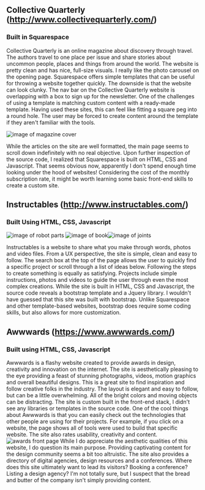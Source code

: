 
## Collective Quarterly (http://www.collectivequarterly.com/)
### Built in Squarespace

Collective Quarterly is an online magazine about discovery through travel. The authors travel to one place per issue and share stories about uncommon people, places and things from around the world. The website is pretty clean and has nice, full-size visuals. I really like the photo carousel on the opening page. Squarespace offers simple templates that can be useful for throwing a website together quickly. The downside is that the website can look clunky. The nav bar on the Collective Quarterly website is overlapping with a box to sign up for the newsletter. One of the challenges of using a template is matching custom content with a ready-made template. Having used these sites, this can feel like fitting a square peg into a round hole. The user may be forced to create content around the template if they aren't familiar with the tools.

![image of magazine cover](https://static1.squarespace.com/static/553ec1a3e4b03f428c6a535c/t/582e584629687f9013fa8a92/1479433671298/06_mojave-Cover-Crop.jpg?format=500w)

While the articles on the site are well formatted, the main page seems to scroll down indefinitely with no real objective. Upon further inspection of the source code, I realized that Squarespace is built on HTML, CSS and Javascript. That seems obvious now, apparently I don't spend enough time looking under the hood of websites! Considering the cost of the monthly subscription rate, it might be worth learning some basic front-end skills to create a custom site.


## Instructables (http://www.instructables.com/)
### Built Using HTML, CSS, Javascript

![image of robot parts](https://cdn.instructables.com/FPY/JUMW/INROSCJ9/FPYJUMWINROSCJ9.RECTANGLE1.jpg) ![image of book](https://cdn.instructables.com/FUC/9Z9L/J2UPDNNM/FUC9Z9LJ2UPDNNM.RECTANGLE1.jpg)![image of joints](https://cdn.instructables.com/FY6/X7O3/J7AQQ3HV/FY6X7O3J7AQQ3HV.RECTANGLE1.jpg)

Instructables is a website to share what you make through words, photos and video files. From a UX perspective, the site is simple, clean and easy to follow. The search box at the top of the page allows the user to quickly find a specific project or scroll through a list of ideas below. Following the steps to create something is equally as satisfying. Projects include simple instructions, photos and videos to guide the user through even the most complex creations. While the site is built in HTML, CSS and Javascript, the source code reveals a bootstrap template and a Jquery library. I wouldn't have guessed that this site was built with bootstrap. Unlike Squarespace and other template-based websites, bootstrap does require some coding skills, but also allows for more customization.

## Awwwards (https://www.awwwards.com/)
### Built using HTML, CSS, Javascript

Awwwards is a flashy website created to provide awards in design, creativity and innovation on the internet. The site is aesthetically pleasing to the eye providing a feast of stunning photographs, videos, motion graphics and overall beautiful designs. This is a great site to find inspiration and follow creative folks in the industry. The layout is elegant and easy to follow, but can be a little overwhelming. All of the bright colors and moving objects can be distracting. The site is custom built in the front-end stack, I didn't see any libraries or templates in the source code. One of the cool things about Awwwards is that you can easily check out the technologies that other people are using for their projects. For example, if you click on a website, the page shows all of tools were used to build that specific website. The site also rates usability, creativity and content.  
![awards front page](https://assets.awwwards.com/awards/sites_of_the_day/2017/09/epok-design-1.jpg)
 While I do appreciate the aesthetic qualities of this website, I do question its main purpose. Providing captivating content for the design community seems a bit too altruistic. The site also provides a directory of digital agencies, design resources and a conferences. Where does this site ultimately want to lead its visitors? Booking a conference? Listing a design agency? I'm not totally sure, but I suspect that the bread and butter of the company isn't simply providing content.
